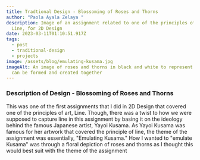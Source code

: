 ```yaml
---
title: Tradtional Design - Blossoming of Roses and Thorns
author: "Paola Ayala Zelaya "
description: Image of an assignment related to one of the principles of art,
  Line, for 2D Design
date: 2023-03-11T01:10:51.917Z
tags:
  - post
  - traditional-design
  - projects
image: /assets/blog/emulating-kusama.jpg
imageAlt: An image of roses and thorns in black and white to represent how lines
  can be formed and created together
---
```

### Description of Design - Blossoming of Roses and Thorns

This was one of the first assignments that I did in 2D Design that covered one of the principles of art, Line. Though, there was a twist to how we were supposed to capture line in this assignment by basing it on the ideology behind the famous Japanese artist, Yayoi Kusama.  As Yayoi Kusama was famous for her artwork that covered the principle of line, the theme of the assignment was essentially, "Emulating Kusama." How I wanted to "emulate Kusama" was through a floral depiction of roses and thorns as I thought this would best suit with the theme of the assignment